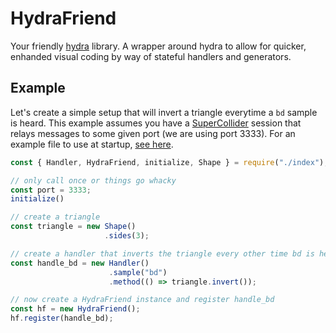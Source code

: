 # HydraFriend

Your friendly [hydra](https://github.com/ojack/hydra) library. A wrapper around hydra to allow for quicker, enhanded visual coding by way of stateful handlers and generators.

## Example

Let's create a simple setup that will invert a triangle everytime a `bd` sample is heard. This example assumes you have a [SuperCollider](https://supercollider.github.io/) session that relays messages to some given port (we are using port 3333). For an example file to use at startup, [see here](https://github.com/robertDurst/algorave_dump/blob/master/tidal-forward.scd).

```js
const { Handler, HydraFriend, initialize, Shape } = require("./index");

// only call once or things go whacky
const port = 3333;
initialize()

// create a triangle
const triangle = new Shape()
                     .sides(3);

// create a handler that inverts the triangle every other time bd is heard
const handle_bd = new Handler()
                      .sample("bd")
                      .method(() => triangle.invert());

// now create a HydraFriend instance and register handle_bd
const hf = new HydraFriend();
hf.register(handle_bd);
```